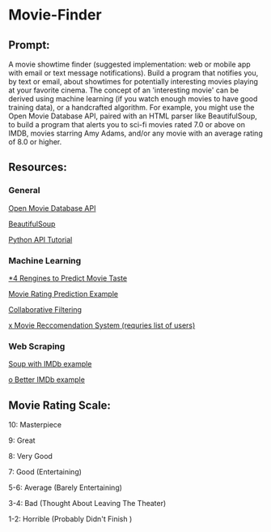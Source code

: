 # Movie-Finder
## Prompt:
A movie showtime finder (suggested implementation: web or mobile app with email or text message notifications). Build a program that notifies you, by text or email, about showtimes for potentially interesting movies playing at your favorite cinema. The concept of an 'interesting movie' can be derived using machine learning (if you watch enough movies to have good training data), or a handcrafted algorithm. For example, you might use the Open Movie Database API, paired with an HTML parser like BeautifulSoup, to build a program that alerts you to sci-fi movies rated 7.0 or above on IMDB, movies starring Amy Adams, and/or any movie with an average rating of 8.0 or higher.


## Resources:
### General
[Open Movie Database API](http://www.omdbapi.com/)

[BeautifulSoup](https://www.crummy.com/software/BeautifulSoup/bs4/doc/)

[Python API Tutorial](https://www.dataquest.io/blog/python-api-tutorial/)

### Machine Learning
[*4 Rengines to Predict Movie Taste](https://towardsdatascience.com/the-4-recommendation-engines-that-can-predict-your-movie-tastes-109dc4e10c52)

[Movie Rating Prediction Example](https://www.kaggle.com/sherinclaudia/movie-rating-prediction/notebook/)

[Collaborative Filtering](https://codeburst.io/explanation-of-recommender-systems-in-information-retrieval-13077e1d916c)

[x Movie Reccomendation System (requries list of users)](https://towardsdatascience.com/fast-ai-season-1-episode-5-1-movie-recommendation-using-fastai-a53ed8e41269)


### Web Scraping
[Soup with IMDb example](https://www.dataquest.io/blog/web-scraping-beautifulsoup/)

[o Better IMDb example](https://medium.com/@kimdang229/python-and-beautifulsoup-web-scraping-tutorial-1d47e7a38fab)


## Movie Rating Scale:
10: Masterpiece

9: Great

8: Very Good

7: Good (Entertaining)

5-6: Average (Barely Entertaining)

3-4: Bad (Thought About Leaving The Theater)

1-2: Horrible (Probably Didn't Finish )

